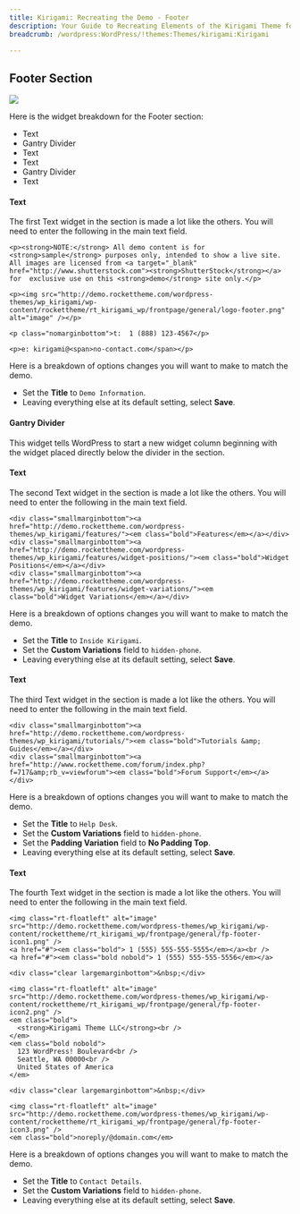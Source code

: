 ```yaml
---
title: Kirigami: Recreating the Demo - Footer
description: Your Guide to Recreating Elements of the Kirigami Theme for WordPress
breadcrumb: /wordpress:WordPress/!themes:Themes/kirigami:Kirigami

---
```


Footer Section
-----

![][demo8]

Here is the widget breakdown for the Footer section:

* Text
* Gantry Divider
* Text
* Text
* Gantry Divider
* Text

#### Text

The first Text widget in the section is made a lot like the others. You will need to enter the following in the main text field.

~~~
<p><strong>NOTE:</strong> All demo content is for <strong>sample</strong> purposes only, intended to show a live site. All images are licensed from <a target="_blank" href="http://www.shutterstock.com"><strong>ShutterStock</strong></a> for  exclusive use on this <strong>demo</strong> site only.</p>

<p><img src="http://demo.rockettheme.com/wordpress-themes/wp_kirigami/wp-content/rockettheme/rt_kirigami_wp/frontpage/general/logo-footer.png" alt="image" /></p>

<p class="nomarginbottom">t:  1 (888) 123-4567</p>

<p>e: kirigami@<span>no-contact.com</span></p>
~~~

Here is a breakdown of options changes you will want to make to match the demo.

* Set the **Title** to `Demo Information`.
* Leaving everything else at its default setting, select **Save**.

#### Gantry Divider
This widget tells WordPress to start a new widget column beginning with the widget placed directly below the divider in the section.

#### Text

The second Text widget in the section is made a lot like the others. You will need to enter the following in the main text field.

~~~
<div class="smallmarginbottom"><a href="http://demo.rockettheme.com/wordpress-themes/wp_kirigami/features/"><em class="bold">Features</em></a></div>
<div class="smallmarginbottom"><a href="http://demo.rockettheme.com/wordpress-themes/wp_kirigami/features/widget-positions/"><em class="bold">Widget Positions</em></a></div>
<div class="smallmarginbottom"><a href="http://demo.rockettheme.com/wordpress-themes/wp_kirigami/features/widget-variations/"><em class="bold">Widget Variations</em></a></div>
~~~

Here is a breakdown of options changes you will want to make to match the demo.

* Set the **Title** to `Inside Kirigami`.
* Set the **Custom Variations** field to `hidden-phone`.
* Leaving everything else at its default setting, select **Save**.

#### Text
The third Text widget in the section is made a lot like the others. You will need to enter the following in the main text field.

~~~
<div class="smallmarginbottom"><a href="http://demo.rockettheme.com/wordpress-themes/wp_kirigami/tutorials/"><em class="bold">Tutorials &amp; Guides</em></a></div>
<div class="smallmarginbottom"><a href="http://www.rockettheme.com/forum/index.php?f=717&amp;rb_v=viewforum"><em class="bold">Forum Support</em></a></div>
~~~

Here is a breakdown of options changes you will want to make to match the demo.

* Set the **Title** to `Help Desk`.
* Set the **Custom Variations** field to `hidden-phone`.
* Set the **Padding Variation** field to **No Padding Top**.
* Leaving everything else at its default setting, select **Save**.

#### Text
The fourth Text widget in the section is made a lot like the others. You will need to enter the following in the main text field.

~~~
<img class="rt-floatleft" alt="image" src="http://demo.rockettheme.com/wordpress-themes/wp_kirigami/wp-content/rockettheme/rt_kirigami_wp/frontpage/general/fp-footer-icon1.png" />
<a href="#"><em class="bold"> 1 (555) 555-555-5555</em></a><br />
<a href="#"><em class="bold nobold"> 1 (555) 555-555-5556</em></a>

<div class="clear largemarginbottom">&nbsp;</div>

<img class="rt-floatleft" alt="image" src="http://demo.rockettheme.com/wordpress-themes/wp_kirigami/wp-content/rockettheme/rt_kirigami_wp/frontpage/general/fp-footer-icon2.png" />
<em class="bold">
  <strong>Kirigami Theme LLC</strong><br />
</em>
<em class="bold nobold">
  123 WordPress! Boulevard<br />
  Seattle, WA 00000<br />
  United States of America
</em>

<div class="clear largemarginbottom">&nbsp;</div>

<img class="rt-floatleft" alt="image" src="http://demo.rockettheme.com/wordpress-themes/wp_kirigami/wp-content/rockettheme/rt_kirigami_wp/frontpage/general/fp-footer-icon3.png" />
<em class="bold">noreply/@domain.com</em>
~~~

Here is a breakdown of options changes you will want to make to match the demo.

* Set the **Title** to `Contact Details`.
* Set the **Custom Variations** field to `hidden-phone`.
* Leaving everything else at its default setting, select **Save**.

[demo8]: assets/wp_kirigami_demo_6.jpeg
